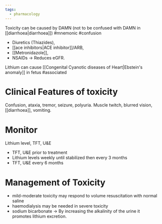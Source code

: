 ```yaml
---
tags:
  - pharmacology
---
```

Toxicity can be caused by DAMN (not to be confused with DAMN in [[diarrhoea|diarrhoea]]) #mnemonic #confusion 
- Diuretics (Thiazides), 
- [[ace inhibitors|ACE inhibitor]]/ARB, 
- [[Metronidazole]], 
- NSAIDs -> Reduces eGFR.

Lithium can cause [[Congenital Cyanotic diseases of Heart|Ebstein's anomaly]] in fetus #associated 

# Clinical Features of toxicity
Confusion, ataxia, tremor, seizure, polyuria.
Muscle twitch, blurred vision, [[diarrhoea]], vomiting.

# Monitor
Lithium level, TFT, U&E
- TFT, U&E prior to treatment
- Lithium levels weekly until stabilized then every 3 months
- TFT, U&E every 6 months

# Management of Toxicity
- mild-moderate toxicity may respond to volume resuscitation with normal saline
- haemodialysis may be needed in severe toxicity
- sodium bicarbonate -> By increasing the alkalinity of the urine it promotes lithium excretion.